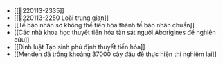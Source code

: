 - [[💬220113-2335]]
- [[💬220113-2250 Loài trung gian]]
- [[Tế bào nhân sơ không thể tiến hóa thành tế bào nhân chuẩn]]
- [[Các nhà khoa học thuyết tiến hóa tàn sát người Aborigines để nghiên cứu]]
- [[Định luật Tạo sinh phủ định thuyết tiến hóa]]
- [[Menden đã trồng khoảng 37000 cây đậu để thực hiện thí nghiệm lai]]
